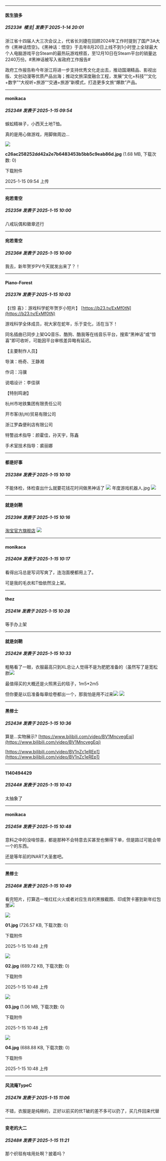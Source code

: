 ﻿
*****

####  医生狼多  
##### 25233#         楼主| 发表于 2025-1-14 20:01

浙江省十四届人大三次会议上，代省长刘捷在回顾2024年工作时提到了国产3A大作《黑神话悟空》。《黑神话：悟空》于去年8月20日上线不到1小时登上全球最大个人电脑游戏平台Steam的最热玩游戏榜首，至12月10日在Steam平台的销量达2240万份。#黑神话被写入省政府工作报告# 

政府工作报告称今年浙江将进一步支持优秀文化走出去，推动国潮精品、影视出版、文创动漫等优质产品出海；推动文旅深度融合工程，发展“文化+科技”“文化+数字”“大视听+旅游”“交通+旅游”新模式，打造更多文旅“爆款”产品。


*****

####  monikaca  
##### 25234#       发表于 2025-1-15 09:54

蜈蚣精袜子，小西天土地T恤。

真的是用心做游戏，用脚做周边...

<img src="https://img.saraba1st.com/forum/202501/15/095401pimdhi5i8f52h2g2.jpg" referrerpolicy="no-referrer">

<strong>c26ac258252dd42a2e7b6483453b5bb5c9eab86d.jpg</strong> (1.68 MB, 下载次数: 0)

下载附件

2025-1-15 09:54 上传


*****

####  宛若青空  
##### 25235#       发表于 2025-1-15 10:00

八戒玩偶和徽章还行

*****

####  宛若青空  
##### 25236#       发表于 2025-1-15 10:00

我去，新年贺岁PV今天就发出来了？！


*****

####  Piano-Forest  
##### 25237#       发表于 2025-1-15 10:03

【《惊 喜》：游戏科学蛇年贺岁小短片】 
[https://b23.tv/ExMf0tN](https://b23.tv/ExMf0tN)

游戏科学全体成员，祝大家在蛇年，乐于变化，活在当下！

同名插曲已同步上架QQ音乐、酷狗、酷我等在线音乐平台，搜索“黑神话”或“惊喜”即可收听，可能因平台审核差异略有延迟。

【主要制作人员】

导演：杨奇、王静湘

作词：冯骥

说唱设计：李佳骐

【特别鸣谢】

杭州市地铁集团有限责任公司

开市客(杭州)贸易有限公司

浙江罗森便利店有限公司

特警战术指导：颜霍佳，孙天宇，陈鑫

手术室技术指导：裘丽娜


*****

####  都是好事  
##### 25238#       发表于 2025-1-15 10:10

不能体检，体检查出什么就要花钱花时间做黑神话了
<img src="https://p.sda1.dev/21/83a11b91676747f074e832c0483da6c3/image.jpg" referrerpolicy="no-referrer">
年度游戏机器人.jpg
<img src="https://p.sda1.dev/21/757c3766a0a877c1f9e9d000a02b74c4/image.jpg" referrerpolicy="no-referrer">


*****

####  就是剑鞘  
##### 25239#       发表于 2025-1-15 10:16

[淘宝官方旗舰店](https://blackmyth.tmall.com/shop/view_shop.htm?spm=a21n57.shop_search.0.0.3b17301fyk0Qh9)
<img src="https://p.sda1.dev/21/2b2da69ab5b9f053ed8a993251b13f20/5_AM.png" referrerpolicy="no-referrer">

*****

####  monikaca  
##### 25240#       发表于 2025-1-15 10:17

看得出冯总是写词写爽了，连泡面梗都用上了。

可是我的毛衣和T恤依然没上架。


*****

####  thez  
##### 25241#       发表于 2025-1-15 10:28

等手办上架


*****

####  就是剑鞘  
##### 25242#       发表于 2025-1-15 10:33

粗略看了一眼，衣服最高只到XL总让人觉得不是为肥肥准备的（虽然写了是宽松款<img src="https://static.saraba1st.com/image/smiley/face2017/067.png" referrerpolicy="no-referrer">

最值得买的大概还是火照黑云的毯子，1m5*2m5

但你要是以后准备每章绘卷都出一个，那我怕是用不过来<img src="https://static.saraba1st.com/image/smiley/face2017/068.png" referrerpolicy="no-referrer">
<img src="https://p.sda1.dev/21/b616aab74c0743884ee02d8a36130b69/7172.jpg" referrerpolicy="no-referrer">

*****

####  黑修士  
##### 25243#       发表于 2025-1-15 10:36

算是...实物展示?
[https://www.bilibili.com/video/BV1MncvegEqj](https://www.bilibili.com/video/BV1MncvegEqj)

[https://www.bilibili.com/video/BV1nZc1eREp1](https://www.bilibili.com/video/BV1nZc1eREp1)


*****

####  1140494429  
##### 25244#       发表于 2025-1-15 10:43

太抽象了


*****

####  monikaca  
##### 25245#       发表于 2025-1-15 10:48

意料之中的没啥惊喜，都是那种不会特意去买甚至也懒得下单，但是路过可能会带一个的东西。

还是等年前的INART大圣套吧。

*****

####  黑修士  
##### 25246#       发表于 2025-1-15 10:49

看完短片，打算选一堆红红火火或者对应生肖的黑猴截图、印成贺卡塞到新年红包里<img src="https://static.saraba1st.com/image/smiley/face2017/066.png" referrerpolicy="no-referrer">

<img src="https://img.saraba1st.com/forum/202501/15/104812fojsz10j03100c0s.jpg" referrerpolicy="no-referrer">

<strong>01.jpg</strong> (726.57 KB, 下载次数: 0)

下载附件

2025-1-15 10:48 上传

<img src="https://img.saraba1st.com/forum/202501/15/104813ukyzzxmm4i0uzz0g.jpg" referrerpolicy="no-referrer">

<strong>02.jpg</strong> (689.72 KB, 下载次数: 0)

下载附件

2025-1-15 10:48 上传

<img src="https://img.saraba1st.com/forum/202501/15/104814g7ze1gnlp7l1qngr.jpg" referrerpolicy="no-referrer">

<strong>03.jpg</strong> (1.06 MB, 下载次数: 0)

下载附件

2025-1-15 10:48 上传

<img src="https://img.saraba1st.com/forum/202501/15/104815rmdlwettqbjmaj9p.jpg" referrerpolicy="no-referrer">

<strong>04.jpg</strong> (688.88 KB, 下载次数: 0)

下载附件

2025-1-15 10:48 上传


*****

####  风流庵TypeC  
##### 25247#       发表于 2025-1-15 11:06

不错，衣服是是纯棉的，正好以前买的优T破的差不多可以扔了，买几件回来代替


*****

####  变老的大二  
##### 25248#       发表于 2025-1-15 11:21

那个织毯有啥用处啊？披着吗？

